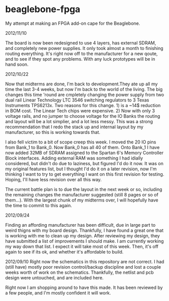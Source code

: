beaglebone-fpga
===============

My attempt at making an FPGA add-on cape for the Beaglebone.

2012/11/10

The board is now been redesigned to use 4 layers, has external SDRAM, and completely new power supplies. It only took almost a month to finishing routing everything. It's right now off to the manufacturer for a new qoute, and to see if they spot any problems. With any luck prototypes will be in hand soon.


2012/10/22

Now that midterms are done, I'm back to development.They ate up all my time the last 3-4 weeks, but now I'm back to the world of the living. The big changes this time 'round are cmpletely changing the power supply from two dual rail Linear Technology LTC 3546 switching regulators to 3 Texas Instruments TPS6213x. Two reasons for this change. 1) is a ~14$ reduction in BOM cost. The Linear Tech chips were expensive. 2) Now with only 3 voltage rails, and no jumper to choose voltage for the IO Banks the routing and layout will be a lot simplier, and a lot less messy. This was a strong recommendation that I redo the stack up and internal layout by my manufacturer, so this is working towards that.

I also fell victim to a bit of scope creep this week. I moved the 20 IO pins from Bank_1 to Bank_0. Now Bank_0 has all 40 of them. Onto Bank_1 I have now added 32MB of SDRAM assigned to the Spartan 6's Memory Controller Block interfaces. Adding external RAM was something I had idially considered, but didn't do due to laziness, but figured I'd do it now. It was on my original features list, but I thought I'd do it on a later revision, now I'm thinking I want to try to get everything I want on this first revision for testing. Hoping, I'll have less revision over all this way.

The current battle plan is to due the layout in the next week or so, including the remaining changes the manufacturer suggested (still 8 pages or so of them...).  With the largest chunk of my midterms over, I will hopefully have the time to commit to this again.


2012/09/24

Finding an affording manufacturer has been difficult, due in large part 
to weird thigns with my board design. Thankfully, I have found a great 
one that is working with me to clean up my design. After reviewing my 
design, they have submitted a list of improvements I should make. I am 
currently working my way down that list. I expect it will take most of 
this week. Then, it's off again to see if its ok, and whether it's 
affordable to build.

2012/09/10
Right now the schematics in this repository are not correct. I had 
(still have) mostly poor revision control/backup discipline and lost a 
couple weeks worth of work on the schematics. Thankfully, the netlist 
and pcb design were untouched, and are included here. 

Right now I am shopping around to have this made. It has been reviewed 
by a few people, and I'm mostly confident it will work. 
